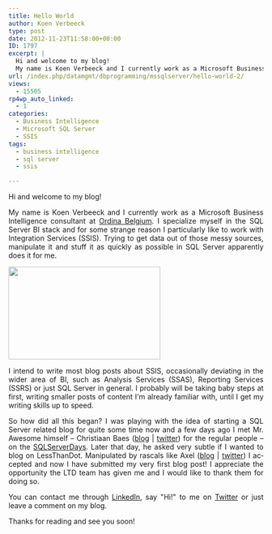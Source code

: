 ```yaml
---
title: Hello World
author: Koen Verbeeck
type: post
date: 2012-11-23T11:58:00+00:00
ID: 1797
excerpt: |
  Hi and welcome to my blog!
  My name is Koen Verbeeck and I currently work as a Microsoft Business Intelligence consultant at Ordina Belgium. I specialize myself in the SQL Server BI stack and for some strange reason I particularly like to work with Inte&hellip;
url: /index.php/datamgmt/dbprogramming/mssqlserver/hello-world-2/
views:
  - 15505
rp4wp_auto_linked:
  - 1
categories:
  - Business Intelligence
  - Microsoft SQL Server
  - SSIS
tags:
  - business intelligence
  - sql server
  - ssis

---
```

<p class="MsoNormal" style="text-align: justify;">
  <span lang="EN-US">Hi and welcome to my blog!</span>
</p>

<p class="MsoNormal" style="text-align: justify;">
  <span lang="EN-US">My name is Koen Verbeeck and I currently work as a Microsoft Business Intelligence consultant at <a href="http://www.ordina.be/">Ordina Belgium</a>. I specialize myself in the SQL Server BI stack and for some strange reason I particularly like to work with Integration Services (SSIS). Trying to get data out of those messy sources, manipulate it and stuff it as quickly as possible in SQL Server apparently does it for me.</span>
</p>

<p class="MsoNormal" style="text-align: left;">
  <span lang="EN-US"> </span>
</p>

<div class="image_block" style="text-align: left;">
  <a href="/media/users/koenverbeeck/HelloWorld/baby-steps-300x183.jpg?mtime=1353678136"><img src="/wp-content/uploads/users/koenverbeeck/HelloWorld/baby-steps-300x183.jpg?mtime=1353678136" alt="" width="300" height="183" /></a>
</div>

<p style="text-align: justify;">
  I intend to write most blog posts about SSIS, occasionally deviating in the wider area of BI, such as Analysis Services (SSAS), Reporting Services (SSRS) or just SQL Server in general. I probably will be taking baby steps at first, writing smaller posts of content I'm already familiar with, until I get my writing skills up to speed.
</p>

<p class="MsoNormal" style="text-align: justify;">
  <span lang="EN-US">So how did all this began? I was playing with the idea of starting a SQL Server related blog for quite some time now and a few days ago I met Mr. Awesome himself – Christiaan Baes (<a href="/index.php/All/?disp=authdir&author=7">blog</a> | <a href="https://twitter.com/chrissie1">twitter</a>) for the regular people – on the <a href="http://www.sqlserverdays.be/2012/">SQLServerDays</a>. Later that day, he asked very subtle if I wanted to blog on LessThanDot. Manipulated by rascals like Axel (<a href="/index.php/All/?disp=authdir&author=613">blog</a> | <a href="https://twitter.com/Axel8s">twitter</a>) I accepted and now I have submitted my very first blog post! I appreciate the opportunity the LTD team has given me and I would like to thank them for doing so.</span>
</p>

<p class="MsoNormal" style="text-align: justify;">
  <span lang="EN-US">You can contact me through <a href="http://www.linkedin.com/in/kverbeeck">LinkedIn</a>, say "Hi!" to me on <a href="https://twitter.com/Ko_Ver">Twitter</a> or just leave a comment on my blog.</span>
</p>

<p class="MsoNormal" style="text-align: justify;">
  <span lang="EN-US">Thanks for reading and see you soon!</span>
</p>